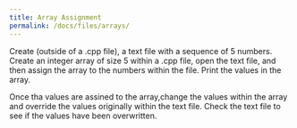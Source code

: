 ```yaml
---
title: Array Assignment
permalink: /docs/files/arrays/
---
```

Create (outside of a .cpp file), a text file with a sequence of 5 numbers. Create an integer array of size 5 within a .cpp file, open the text file, and then assign the array to the numbers within the file. Print the values in the array.

Once tha values are assined to the array,change the values within the array and override the values originally within the text file. Check the text file to see if the values have been overwritten.